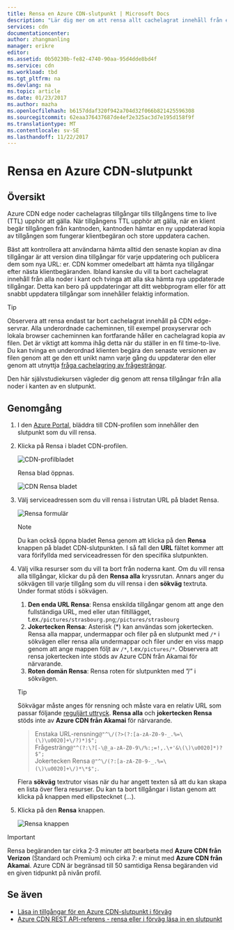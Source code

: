 ```yaml
---
title: Rensa en Azure CDN-slutpunkt | Microsoft Docs
description: "Lär dig mer om att rensa allt cachelagrat innehåll från en Azure CDN-slutpunkt."
services: cdn
documentationcenter: 
author: zhangmanling
manager: erikre
editor: 
ms.assetid: 0b50230b-fe82-4740-90aa-95d4dde8bd4f
ms.service: cdn
ms.workload: tbd
ms.tgt_pltfrm: na
ms.devlang: na
ms.topic: article
ms.date: 01/23/2017
ms.author: mazha
ms.openlocfilehash: b6157ddaf320f942a704d32f066b821425596308
ms.sourcegitcommit: 62eaa376437687de4ef2e325ac3d7e195d158f9f
ms.translationtype: MT
ms.contentlocale: sv-SE
ms.lasthandoff: 11/22/2017
---
```

# <a name="purge-an-azure-cdn-endpoint"></a>Rensa en Azure CDN-slutpunkt
## <a name="overview"></a>Översikt
Azure CDN edge noder cachelagras tillgångar tills tillgångens time to live (TTL) upphör att gälla.  När tillgångens TTL upphör att gälla, när en klient begär tillgången från kantnoden, kantnoden hämtar en ny uppdaterad kopia av tillgången som fungerar klientbegäran och store uppdatera cachen.

Bäst att kontrollera att användarna hämta alltid den senaste kopian av dina tillgångar är att version dina tillgångar för varje uppdatering och publicera dem som nya URL: er.  CDN kommer omedelbart att hämta nya tillgångar efter nästa klientbegäranden.  Ibland kanske du vill ta bort cachelagrat innehåll från alla noder i kant och tvinga att alla ska hämta nya uppdaterade tillgångar.  Detta kan bero på uppdateringar att ditt webbprogram eller för att snabbt uppdatera tillgångar som innehåller felaktig information.

> [!TIP]
> Observera att rensa endast tar bort cachelagrat innehåll på CDN edge-servrar.  Alla underordnade cacheminnen, till exempel proxyservrar och lokala browser cacheminnen kan fortfarande håller en cachelagrad kopia av filen.  Det är viktigt att komma ihåg detta när du ställer in en fil time-to-live.  Du kan tvinga en underordnad klienten begära den senaste versionen av filen genom att ge den ett unikt namn varje gång du uppdaterar den eller genom att utnyttja [fråga cachelagring av frågesträngar](cdn-query-string.md).  
> 
> 

Den här självstudiekursen vägleder dig genom att rensa tillgångar från alla noder i kanten av en slutpunkt.

## <a name="walkthrough"></a>Genomgång
1. I den [Azure Portal](https://portal.azure.com), bläddra till CDN-profilen som innehåller den slutpunkt som du vill rensa.
2. Klicka på Rensa i bladet CDN-profilen.
   
    ![CDN-profilbladet](./media/cdn-purge-endpoint/cdn-profile-blade.png)
   
    Rensa blad öppnas.
   
    ![CDN Rensa bladet](./media/cdn-purge-endpoint/cdn-purge-blade.png)
3. Välj serviceadressen som du vill rensa i listrutan URL på bladet Rensa.
   
    ![Rensa formulär](./media/cdn-purge-endpoint/cdn-purge-form.png)
   
   > [!NOTE]
   > Du kan också öppna bladet Rensa genom att klicka på den **Rensa** knappen på bladet CDN-slutpunkten.  I så fall den **URL** fältet kommer att vara förifyllda med serviceadressen för den specifika slutpunkten.
   > 
   > 
4. Välj vilka resurser som du vill ta bort från noderna kant.  Om du vill rensa alla tillgångar, klickar du på den **Rensa alla** kryssrutan.  Annars anger du sökvägen till varje tillgång som du vill rensa i den **sökväg** textruta. Under format stöds i sökvägen.
    1. **Den enda URL Rensa**: Rensa enskilda tillgångar genom att ange den fullständiga URL, med eller utan filtillägget, t.ex.`/pictures/strasbourg.png`;`/pictures/strasbourg`
    2. **Jokertecken Rensa**: Asterisk (\*) kan användas som jokertecken. Rensa alla mappar, undermappar och filer på en slutpunkt med `/*` i sökvägen eller rensa alla undermappar och filer under en viss mapp genom att ange mappen följt av `/*`, t.ex`/pictures/*`.  Observera att rensa jokertecken inte stöds av Azure CDN från Akamai för närvarande. 
    3. **Roten domän Rensa**: Rensa roten för slutpunkten med ”/” i sökvägen.
   
   > [!TIP]
   > Sökvägar måste anges för rensning och måste vara en relativ URL som passar följande [reguljärt uttryck](https://msdn.microsoft.com/library/az24scfc.aspx). **Rensa alla** och **jokertecken Rensa** stöds inte av **Azure CDN från Akamai** för närvarande.
   > > Enstaka URL-rensning`@"^\/(?>(?:[a-zA-Z0-9-_.%=\(\)\u0020]+\/?)*)$";`  
   > > Frågesträng`@"^(?:\?[-\@_a-zA-Z0-9\/%:;=!,.\+'&\(\)\u0020]*)?$";`  
   > > Jokertecken Rensa `@"^\/(?:[a-zA-Z0-9-_.%=\(\)\u0020]+\/)*\*$";`. 
   > 
   > Flera **sökväg** textrutor visas när du har angett texten så att du kan skapa en lista över flera resurser.  Du kan ta bort tillgångar i listan genom att klicka på knappen med ellipstecknet (...).
   > 
5. Klicka på den **Rensa** knappen.
   
    ![Rensa knappen](./media/cdn-purge-endpoint/cdn-purge-button.png)

> [!IMPORTANT]
> Rensa begäranden tar cirka 2-3 minuter att bearbeta med **Azure CDN från Verizon** (Standard och Premium) och cirka 7: e minut med **Azure CDN från Akamai**.  Azure CDN är begränsad till 50 samtidiga Rensa begäranden vid en given tidpunkt på nivån profil. 
> 
> 

## <a name="see-also"></a>Se även
* [Läsa in tillgångar för en Azure CDN-slutpunkt i förväg](cdn-preload-endpoint.md)
* [Azure CDN REST API-referens - rensa eller i förväg läsa in en slutpunkt](https://msdn.microsoft.com/library/mt634451.aspx)

